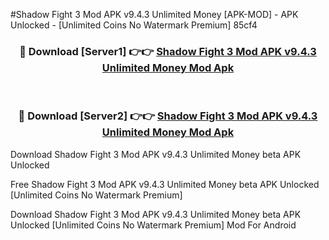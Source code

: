 #Shadow Fight 3 Mod APK v9.4.3 Unlimited Money [APK-MOD] - APK Unlocked - [Unlimited Coins No Watermark Premium] 85cf4



<div align="center">

<h3>🔴 Download [Server1] 👉👉 <a href="https://momento.my/?title=Shadow_Fight_3_Mod_APK_v9.4.3_Unlimited_Money">Shadow Fight 3 Mod APK v9.4.3 Unlimited Money Mod Apk</a></h3><br>

<h3>🔴 Download [Server2] 👉👉 <a href="https://momento.my/?title=Shadow_Fight_3_Mod_APK_v9.4.3_Unlimited_Money">Shadow Fight 3 Mod APK v9.4.3 Unlimited Money Mod Apk</a></h3>
</div>



Download Shadow Fight 3 Mod APK v9.4.3 Unlimited Money beta APK Unlocked

Free Shadow Fight 3 Mod APK v9.4.3 Unlimited Money beta APK Unlocked [Unlimited Coins No Watermark Premium]

Download Shadow Fight 3 Mod APK v9.4.3 Unlimited Money beta APK Unlocked [Unlimited Coins No Watermark Premium] Mod For Android
